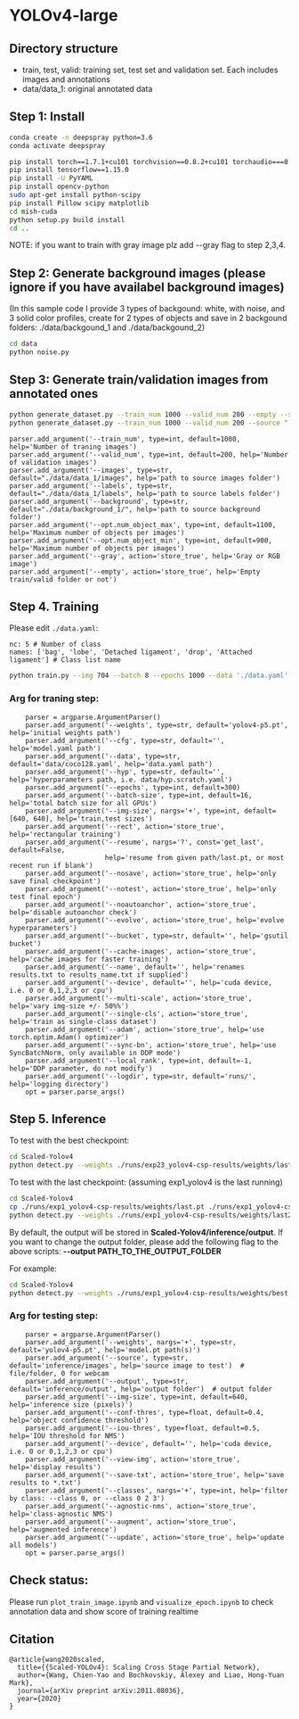 # YOLOv4-large

## Directory structure
- train, test, valid: training set, test set and validation set. Each includes images and annotations
- data/data_1: original annotated data

## Step 1: Install

```bash
conda create -n deepspray python=3.6
conda activate deepspray
```

```bash
pip install torch==1.7.1+cu101 torchvision==0.8.2+cu101 torchaudio===0.7.2 -f https://download.pytorch.org/whl/torch_stable.html
pip install tensorflow==1.15.0
pip install -U PyYAML
pip install opencv-python
sudo apt-get install python-scipy
pip install Pillow scipy matplotlib
cd mish-cuda
python setup.py build install
cd ..
```

NOTE: if you want to train with gray image plz add --gray flag to step 2,3,4.

## Step 2: Generate background images (please ignore if you have availabel background images)
(In this sample code I provide 3 types of backgound: white, with noise, and 3 solid color profiles, create for 2 types of objects and save in 2 backgound folders: ./data/backgound_1 and ./data/backgound_2)

```bash
cd data
python noise.py
```

## Step 3: Generate train/validation images from annotated ones

```bash
python generate_dataset.py --train_num 1000 --valid_num 200 --empty --source "./data/data_1" --background "./data/background_1/"
python generate_dataset.py --train_num 1000 --valid_num 200 --source "./data/data_1" --thresh_pixel 430 --background "./data/background_2/" 
```

```
parser.add_argument('--train_num', type=int, default=1000, help='Number of traning images')
parser.add_argument('--valid_num', type=int, default=200, help='Number of validation images')
parser.add_argument('--images', type=str, default="./data/data_1/images", help='path to source images folder')
parser.add_argument('--labels', type=str, default="./data/data_1/labels", help='path to source labels folder')
parser.add_argument('--background', type=str, default="./data/background_1/", help='path to source background folder')
parser.add_argument('--opt.num_object_max', type=int, default=1100, help='Maximum number of objects per images')
parser.add_argument('--opt.num_object_min', type=int, default=900, help='Maximum number of objects per images')
parser.add_argument('--gray', action='store_true', help='Gray or RGB image')
parser.add_argument('--empty', action='store_true', help='Empty train/valid folder or not')
```

## Step 4. Training

Please edit `./data.yaml`:
```
nc: 5 # Number of class
names: ['bag', 'lobe', 'Detached ligament', 'drop', 'Attached ligament'] # Class list name
```

```bash
python train.py --img 704 --batch 8 --epochs 1000 --data './data.yaml' --cfg ./models/yolov4-csp.yaml --weights '' --name yolov4-csp-results --cache
```

### Arg for traning step:
```
    parser = argparse.ArgumentParser()
    parser.add_argument('--weights', type=str, default='yolov4-p5.pt', help='initial weights path')
    parser.add_argument('--cfg', type=str, default='', help='model.yaml path')
    parser.add_argument('--data', type=str, default='data/coco128.yaml', help='data.yaml path')
    parser.add_argument('--hyp', type=str, default='', help='hyperparameters path, i.e. data/hyp.scratch.yaml')
    parser.add_argument('--epochs', type=int, default=300)
    parser.add_argument('--batch-size', type=int, default=16, help='total batch size for all GPUs')
    parser.add_argument('--img-size', nargs='+', type=int, default=[640, 640], help='train,test sizes')
    parser.add_argument('--rect', action='store_true', help='rectangular training')
    parser.add_argument('--resume', nargs='?', const='get_last', default=False,
                        help='resume from given path/last.pt, or most recent run if blank')
    parser.add_argument('--nosave', action='store_true', help='only save final checkpoint')
    parser.add_argument('--notest', action='store_true', help='only test final epoch')
    parser.add_argument('--noautoanchor', action='store_true', help='disable autoanchor check')
    parser.add_argument('--evolve', action='store_true', help='evolve hyperparameters')
    parser.add_argument('--bucket', type=str, default='', help='gsutil bucket')
    parser.add_argument('--cache-images', action='store_true', help='cache images for faster training')
    parser.add_argument('--name', default='', help='renames results.txt to results_name.txt if supplied')
    parser.add_argument('--device', default='', help='cuda device, i.e. 0 or 0,1,2,3 or cpu')
    parser.add_argument('--multi-scale', action='store_true', help='vary img-size +/- 50%%')
    parser.add_argument('--single-cls', action='store_true', help='train as single-class dataset')
    parser.add_argument('--adam', action='store_true', help='use torch.optim.Adam() optimizer')
    parser.add_argument('--sync-bn', action='store_true', help='use SyncBatchNorm, only available in DDP mode')
    parser.add_argument('--local_rank', type=int, default=-1, help='DDP parameter, do not modify')
    parser.add_argument('--logdir', type=str, default='runs/', help='logging directory')
    opt = parser.parse_args()
```

## Step 5. Inference

To test with the best checkpoint:
```bash
cd Scaled-Yolov4
python detect.py --weights ./runs/exp23_yolov4-csp-results/weights/last.pt --img 720 --conf 0.3 --source ../test/images
```

To test with the last checkpoint: (assuming exp1_yolov4 is the last running)
```bash
cd Scaled-Yolov4
cp ./runs/exp1_yolov4-csp-results/weights/last.pt ./runs/exp1_yolov4-csp-results/weights/last2.pt 
python detect.py --weights ./runs/exp1_yolov4-csp-results/weights/last2.pt --img 1200 --conf 0.1 --source ../test/images
```

By default, the output will be stored in **Scaled-Yolov4/inference/output**. If you want to change the output folder, please add the following flag to the above scripts: **--output PATH_TO_THE_OUTPUT_FOLDER**

For example:
```bash
cd Scaled-Yolov4
python detect.py --weights ./runs/exp1_yolov4-csp-results/weights/best.pt --img 1200 --conf 0.1 --source ../test/images --output inference
```

### Arg for testing step:

```
    parser = argparse.ArgumentParser()
    parser.add_argument('--weights', nargs='+', type=str, default='yolov4-p5.pt', help='model.pt path(s)')
    parser.add_argument('--source', type=str, default='inference/images', help='source image to test')  # file/folder, 0 for webcam
    parser.add_argument('--output', type=str, default='inference/output', help='output folder')  # output folder
    parser.add_argument('--img-size', type=int, default=640, help='inference size (pixels)')
    parser.add_argument('--conf-thres', type=float, default=0.4, help='object confidence threshold')
    parser.add_argument('--iou-thres', type=float, default=0.5, help='IOU threshold for NMS')
    parser.add_argument('--device', default='', help='cuda device, i.e. 0 or 0,1,2,3 or cpu')
    parser.add_argument('--view-img', action='store_true', help='display results')
    parser.add_argument('--save-txt', action='store_true', help='save results to *.txt')
    parser.add_argument('--classes', nargs='+', type=int, help='filter by class: --class 0, or --class 0 2 3')
    parser.add_argument('--agnostic-nms', action='store_true', help='class-agnostic NMS')
    parser.add_argument('--augment', action='store_true', help='augmented inference')
    parser.add_argument('--update', action='store_true', help='update all models')
    opt = parser.parse_args()
```

## Check status:

Please run `plot_train_image.ipynb` and `visualize_epoch.ipynb` to check annotation data and show score of training realtime

## Citation

```
@article{wang2020scaled,
  title={{Scaled-YOLOv4}: Scaling Cross Stage Partial Network},
  author={Wang, Chien-Yao and Bochkovskiy, Alexey and Liao, Hong-Yuan Mark},
  journal={arXiv preprint arXiv:2011.08036},
  year={2020}
}
```
